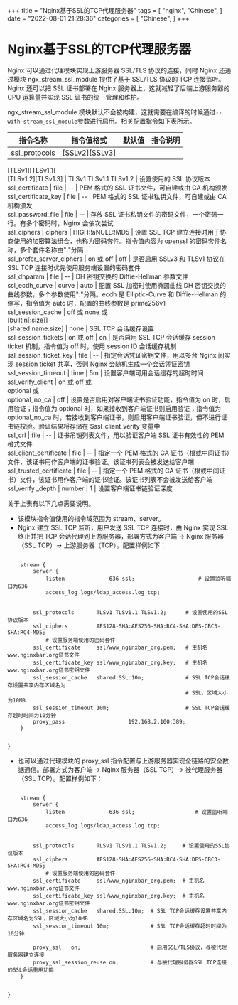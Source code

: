 +++
title = "Nginx基于SSL的TCP代理服务器"
tags = [
"nginx",
"Chinese",
]
date = "2022-08-01 21:28:36"
categories = [
"Chinese",
]
+++





# Nginx基于SSL的TCP代理服务器

Nginx 可以通过代理模块实现上游服务器 SSL/TLS 协议的连接，同时 Nginx 还通过模块 ngx_stream_ssl_module 提供了基于 SSL/TLS 协议的 TCP 连接监听。Nginx 还可以把 SSL 证书部署在 Nginx 服务器上，这就减轻了后端上游服务器的 CPU 运算量并实现 SSL 证书的统一管理和维护。



  
ngx_stream_ssl_module 模块默认不会被构建，这就需要在编译的时候通过` --with-stream_ssl_module
`参数进行启用。相关配置指令如下表所示。  
  

指令名称 |  指令值格式 |  默认值 |  指令说明  
---|---|---|---  
ssl_protocols |  [SSLv2][SSLv3]  
[TLSv1][TLSv1.1]  
[TLSv1.2][TLSv1.3] |  TLSv1 TLSv1.1 TLSv1.2 |  设置使用的 SSL 协议版本  
ssl_certificate |  file |  \-- |  PEM 格式的 SSL 证书文件，可自建或由 CA 机构颁发  
ssl_certificate_key |  file |  \-- |  PEM 格式的 SSL 证书私钥文件，可自建或由 CA 机构颁发  
ssl_password_file |  file |  \-- |  存放 SSL 证书私钥文件的密码文件，一个密码一行。有多个密码时，Nginx
会依次尝试  
ssl_ciphers |  ciphers |  HIGH:!aNULL:!MD5 |  设置 SSL TCP
建立连接时用于协商使用的加密算法组合，也称为密码套件。指令值内容为 openssl 的密码套件名称，多个套件名称由":"分隔  
ssl_prefer_server_ciphers |  on 或 off |  off |  是否启用 SSLv3 和 TLSv1 协议在 SSL TCP
连接时优先使用服务端设置的密码套件  
ssl_dhparam |  file |  \-- |  DH 密钥交换的 Diffie-Hellman 参数文件  
ssl_ecdh_curve |  curve |  auto |  配置 SSL 加密时使用椭圆曲线 DH
密钥交换的曲线参数，多个参数使用":"分隔。ecdh 是 Elliptic-Curve 和 Diffie-Hellman 的缩写，指令值为 auto
时，配置的曲线参数是 prime256v1  
ssl_session_cache |  off 或 none 或  
[builtin[:size]]  
[shared:name:size] |  none |  SSL TCP 会话缓存设置  
ssl_session_tickets |  on 或 off |  on |  是否启用 SSL TCP 会话缓存 session ticket
机制，指令值为 off 时，使用 session ID 会话缓存机制  
ssl_session_ticket_key |  file |  \-- |  指定会话凭证密钥文件，用以多台 Nginx 间实现 session
ticket 共享，否则 Nginx 会随机生成一个会话凭证密钥  
ssl_session_timeout |  time |  5m |  设置客户端可用会话缓存的超时时间  
ssl_verify_client |  on 或 off 或  
optional 或  
optional_no_ca |  off |  设置是否启用对客户端证书验证功能，指令值为 on 时，启用验证；指令值为 optional
时，如果接收到客户端证书则启用验证；指令值为 optional_no_ca
时，若接收到客户端证书，则启用客户端证书验证，但不进行证书链校验。验证结果将存储在 $ssl_client_verity 变量中  
ssl_crl |  file |  \-- |  证书吊销列表文件，用以验证客户端 SSL 证书有效性的 PEM 格式文件  
ssl_client_certificate |  file |  \-- |  指定一个 PEM 格式的 CA
证书（根或中间证书）文件，该证书用作客户端的证书验证。该证书列表会被发送给客户端  
ssl_trusted_certificate |  file |  \-- |  指定一个 PEM 格式的 CA
证书（根或中间证书）文件，该证书用作客户端的证书验证。该证书列表不会被发送给客户端  
ssl_verify _depth |  number |  1 |  设置客户端证书链验证深度  
  
关于上表有以下几点需要说明。  

  * 该模块指令值使用的指令域范围为 stream、server。
  * Nginx 建立 SSL TCP 监听，用户发送 SSL TCP 连接时，由 Nginx 实现 SSL 终止并把 TCP 会话代理到上游服务器，部署方式为客户端 -> Nginx 服务器（SSL TCP）-> 上游服务器（TCP）。配置样例如下：


```commandline
    
    stream {
        server {
            listen              636 ssl;                    # 设置监听端口为636
            access_log logs/ldap_access.log tcp;
    
    
        ssl_protocols       TLSv1 TLSv1.1 TLSv1.2;      # 设置使用的SSL协议版本
        ssl_ciphers         AES128-SHA:AES256-SHA:RC4-SHA:DES-CBC3-SHA:RC4-MD5;
            # 设置服务端使用的密码套件
        ssl_certificate     ssl/www_nginxbar_org.pem;   # 主机名www.nginxbar.org证书文件
        ssl_certificate_key ssl/www_nginxbar_org.key;   # 主机名www.nginxbar.org证书密钥文件
        ssl_session_cache   shared:SSL:10m;             # SSL TCP会话缓存设置共享内存区域名为
                                                        # SSL，区域大小为10MB
        ssl_session_timeout 10m;                        # SSL TCP会话缓存超时时间为10分钟
        proxy_pass                    192.168.2.100:389;
    }
    

}

```


  * 也可以通过代理模块的 proxy_ssl 指令配置与上游服务器实现全链路的安全数据通信。部署方式为客户端 -> Nginx 服务器（SSL TCP）-> 被代理服务器（SSL TCP）。配置样例如下：

```commandline   
    
    stream {
        server {
            listen              636 ssl;                   # 设置监听端口为636
            access_log logs/ldap_access.log tcp;
    
    
        ssl_protocols       TLSv1 TLSv1.1 TLSv1.2;     # 设置使用的SSL协议版本
        ssl_ciphers         AES128-SHA:AES256-SHA:RC4-SHA:DES-CBC3-SHA:RC4-MD5;
            # 设置服务端使用的密码套件
        ssl_certificate     ssl/www_nginxbar_org.pem;  # 主机名www.nginxbar.org证书文件
        ssl_certificate_key ssl/www_nginxbar_org.key;  # 主机名www.nginxbar.org证书密钥文件
        ssl_session_cache   shared:SSL:10m;  # SSL TCP会话缓存设置共享内存区域名为SSL，区域大小为10MB
        ssl_session_timeout 10m;             # SSL TCP会话缓存超时时间为10分钟
    
        proxy_ssl   on;                      # 启用SSL/TLS协议，与被代理服务器建立连接
        proxy_ssl_session_reuse on;          # 与被代理服务器SSL TCP连接的SSL会话重用功能
    }
    

}

```


